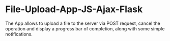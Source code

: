 # File-Upload-App-JS-Ajax-Flask
The App allows to upload a file to the server via POST request, cancel the operation and display a progress bar of completion, along with some simple notifications.
